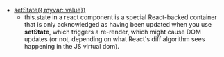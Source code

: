 - [setState({ myvar: value})](https://stackoverflow.com/questions/35904007/do-i-have-to-use-this-state-in-react-to-maintain-component-state)
  * this.state in a react component is a special React-backed container that is only acknowledged as having been updated when you use **setState**, which triggers a re-render, which might cause DOM updates (or not, depending on what React's diff algorithm sees happening in the JS virtual dom).
